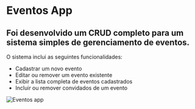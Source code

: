 # Eventos App
## Foi desenvolvido um CRUD completo para um sistema simples de gerenciamento de eventos. 

 O sistema inclui as seguintes funcionalidades: 
* Cadastrar um novo evento 
* Editar ou remover um evento existente 
* Exibir a lista completa de eventos cadastrados 
* Incluir ou remover convidados de um evento

![Eventos app](https://i.ibb.co/qjtq1bQ/inicial.png)




